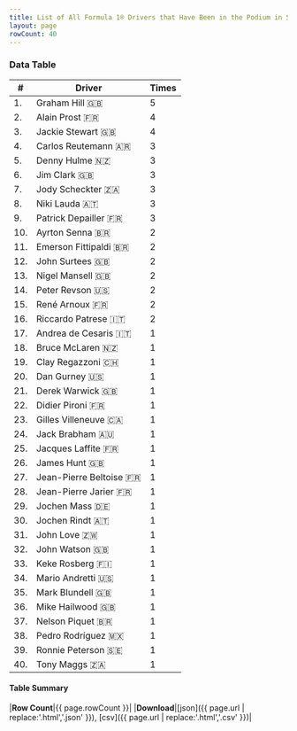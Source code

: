 ```yaml
---
title: List of All Formula 1® Drivers that Have Been in the Podium in South Africa by Number of Times
layout: page
rowCount: 40
---
```


<canvas id="chart" width="400" height="180"></canvas>
<script>
var data = {
    "datasets": [
        {
            "backgroundColor": "#f3a935",
            "borderColor": "#f68639",
            "borderWidth": 1,
            "data": [
                5.0,
                4.0,
                4.0,
                3.0,
                3.0,
                3.0,
                3.0,
                3.0,
                3.0,
                2.0,
                2.0,
                2.0,
                2.0,
                2.0,
                2.0,
                2.0,
                1.0,
                1.0,
                1.0,
                1.0,
                1.0,
                1.0,
                1.0,
                1.0,
                1.0,
                1.0,
                1.0,
                1.0,
                1.0,
                1.0,
                1.0,
                1.0,
                1.0,
                1.0,
                1.0,
                1.0,
                1.0,
                1.0,
                1.0,
                1.0
            ],
            "label": "Times"
        }
    ],
    "labels": [
        "Graham Hill",
        "Alain Prost",
        "Jackie Stewart",
        "Carlos Reutemann",
        "Denny Hulme",
        "Jim Clark",
        "Jody Scheckter",
        "Niki Lauda",
        "Patrick Depailler",
        "Ayrton Senna",
        "Emerson Fittipaldi",
        "John Surtees",
        "Nigel Mansell",
        "Peter Revson",
        "René Arnoux",
        "Riccardo Patrese",
        "Andrea de Cesaris",
        "Bruce McLaren",
        "Clay Regazzoni",
        "Dan Gurney",
        "Derek Warwick",
        "Didier Pironi",
        "Gilles Villeneuve",
        "Jack Brabham",
        "Jacques Laffite",
        "James Hunt",
        "Jean-Pierre Beltoise",
        "Jean-Pierre Jarier",
        "Jochen Mass",
        "Jochen Rindt",
        "John Love",
        "John Watson",
        "Keke Rosberg",
        "Mario Andretti",
        "Mark Blundell",
        "Mike Hailwood",
        "Nelson Piquet",
        "Pedro Rodríguez",
        "Ronnie Peterson",
        "Tony Maggs"
    ]
};
var options = {
  legend: {
    display: false
  },
  scales: {
    xAxes: [{
      ticks: {
        beginAtZero: true,
        maxRotation: 180,
        display: window.innerWidth > 800
      }
    }],
    yAxes: [{
      ticks: {
        beginAtZero: true
      }
    }]
  },
  onResize: function(chart, size) {
    chart.options.scales.xAxes[0].ticks.display = size.width > 800;
  }
};
new Chart("chart", {
    data: data,
    type: 'bar',
    options: options
});
</script>



### Data Table

| # | Driver | Times |
|--|--|--|
| 1. | Graham Hill 🇬🇧 | 5 |
| 2. | Alain Prost 🇫🇷 | 4 |
| 3. | Jackie Stewart 🇬🇧 | 4 |
| 4. | Carlos Reutemann 🇦🇷 | 3 |
| 5. | Denny Hulme 🇳🇿 | 3 |
| 6. | Jim Clark 🇬🇧 | 3 |
| 7. | Jody Scheckter 🇿🇦 | 3 |
| 8. | Niki Lauda 🇦🇹 | 3 |
| 9. | Patrick Depailler 🇫🇷 | 3 |
| 10. | Ayrton Senna 🇧🇷 | 2 |
| 11. | Emerson Fittipaldi 🇧🇷 | 2 |
| 12. | John Surtees 🇬🇧 | 2 |
| 13. | Nigel Mansell 🇬🇧 | 2 |
| 14. | Peter Revson 🇺🇸 | 2 |
| 15. | René Arnoux 🇫🇷 | 2 |
| 16. | Riccardo Patrese 🇮🇹 | 2 |
| 17. | Andrea de Cesaris 🇮🇹 | 1 |
| 18. | Bruce McLaren 🇳🇿 | 1 |
| 19. | Clay Regazzoni 🇨🇭 | 1 |
| 20. | Dan Gurney 🇺🇸 | 1 |
| 21. | Derek Warwick 🇬🇧 | 1 |
| 22. | Didier Pironi 🇫🇷 | 1 |
| 23. | Gilles Villeneuve 🇨🇦 | 1 |
| 24. | Jack Brabham 🇦🇺 | 1 |
| 25. | Jacques Laffite 🇫🇷 | 1 |
| 26. | James Hunt 🇬🇧 | 1 |
| 27. | Jean-Pierre Beltoise 🇫🇷 | 1 |
| 28. | Jean-Pierre Jarier 🇫🇷 | 1 |
| 29. | Jochen Mass 🇩🇪 | 1 |
| 30. | Jochen Rindt 🇦🇹 | 1 |
| 31. | John Love 🇿🇼 | 1 |
| 32. | John Watson 🇬🇧 | 1 |
| 33. | Keke Rosberg 🇫🇮 | 1 |
| 34. | Mario Andretti 🇺🇸 | 1 |
| 35. | Mark Blundell 🇬🇧 | 1 |
| 36. | Mike Hailwood 🇬🇧 | 1 |
| 37. | Nelson Piquet 🇧🇷 | 1 |
| 38. | Pedro Rodríguez 🇲🇽 | 1 |
| 39. | Ronnie Peterson 🇸🇪 | 1 |
| 40. | Tony Maggs 🇿🇦 | 1 |

#### Table Summary

|**Row Count**|{{ page.rowCount }}|
|**Download**|[json]({{ page.url | replace:'.html','.json' }}), [csv]({{ page.url | replace:'.html','.csv' }})|
